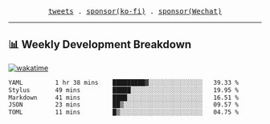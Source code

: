 <p align="center">
  <samp>
    <a href="https://twitter.com/everfu8">tweets</a> .
    <a href="https://ko-fi.com/everfu">sponsor(ko-fi)</a> . 
    <a href="https://s3.qjqq.cn/47/663742bac8e52.webp!color">sponsor(Wechat)</a>
  </samp>
</p>

---

## 📊 Weekly Development Breakdown

[![wakatime](https://wakatime.com/badge/user/0fcef314-a9cd-4509-9880-5cdb2158a775.svg)](https://wakatime.com/@0fcef314-a9cd-4509-9880-5cdb2158a775)

<!--START_SECTION:waka-->

```txt
YAML         1 hr 38 mins    █████████▓░░░░░░░░░░░░░░░   39.33 %
Stylus       49 mins         █████░░░░░░░░░░░░░░░░░░░░   19.95 %
Markdown     41 mins         ████░░░░░░░░░░░░░░░░░░░░░   16.51 %
JSON         23 mins         ██▒░░░░░░░░░░░░░░░░░░░░░░   09.57 %
TOML         11 mins         █▒░░░░░░░░░░░░░░░░░░░░░░░   04.75 %
```

<!--END_SECTION:waka-->